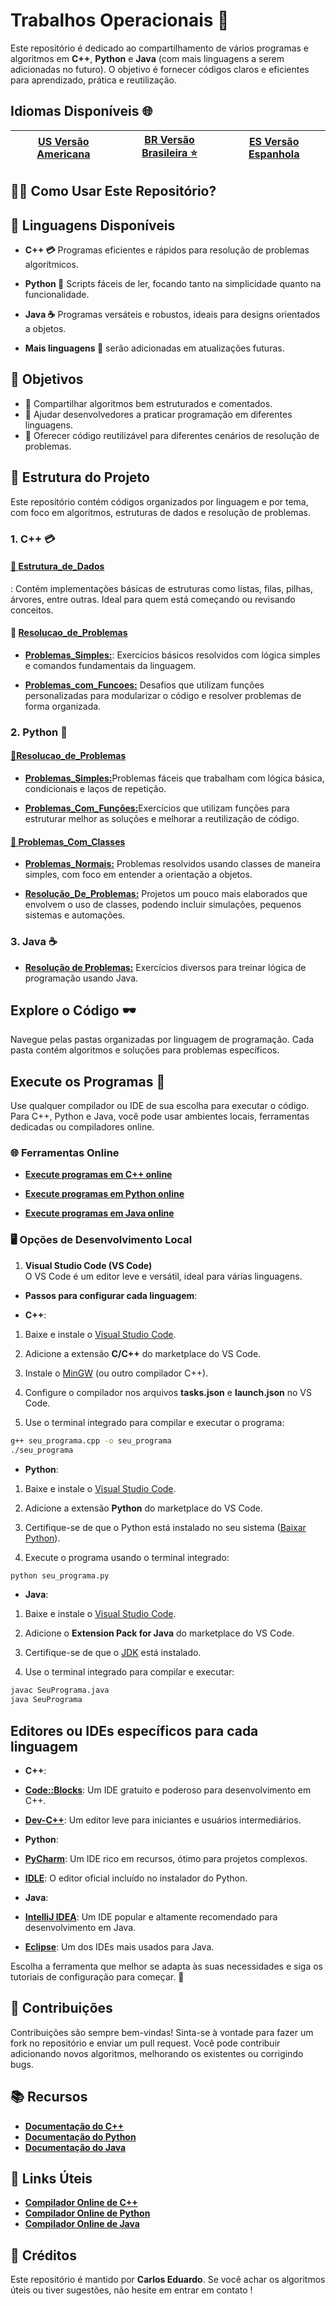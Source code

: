 # Trabalhos Operacionais 🚀

Este repositório é dedicado ao compartilhamento de vários programas e algoritmos em **C++**, **Python** e **Java** (com mais linguagens a serem adicionadas no futuro). O objetivo é fornecer códigos claros e eficientes para aprendizado, prática e reutilização.

## Idiomas Disponíveis 🌐

| **[US Versão Americana](../../README.md)** | **[BR Versão Brasileira ⭐](README-BR.md)** | **[ES Versão Espanhola](README-ES.md)**|
|:-----------------------------------------------------------------------------------------------------:|:----------------------------------------------------------------------------------------------:|:------------------------------------------------------------------------------------------------:|

## 🧑‍💻 Como Usar Este Repositório?

## 🚀 Linguagens Disponíveis

- **C++ 💳** Programas eficientes e rápidos para resolução de problemas algorítmicos.  

- **Python 🐍** Scripts fáceis de ler, focando tanto na simplicidade quanto na funcionalidade.  

- **Java ☕** Programas versáteis e robustos, ideais para designs orientados a objetos.  

- **Mais linguagens 🚀** serão adicionadas em atualizações futuras.

## 🎯 Objetivos

- 📱 Compartilhar algoritmos bem estruturados e comentados.  
- 💁 Ajudar desenvolvedores a praticar programação em diferentes linguagens.  
- 🤺 Oferecer código reutilizável para diferentes cenários de resolução de problemas.

## 📂 Estrutura do Projeto

Este repositório contém códigos organizados por linguagem e por tema, com foco em algoritmos, estruturas de dados e resolução de problemas.

### 1. C++ 💳

#### [📁 **Estrutura_de_Dados**](../../Programming%20In%20C++/data_struct/README.md)  

: Contém implementações básicas de estruturas como listas, filas, pilhas, árvores, entre outras. Ideal para quem está começando ou revisando conceitos.

#### 📁 [**Resolucao_de_Problemas**](../../Programming%20In%20C++/resolution_problems/README.md)  

- [**Problemas_Simples:**](../../Programming%20In%20C++/resolution_problems/simple_problems/README.md): Exercícios básicos resolvidos com lógica simples e comandos fundamentais da linguagem.  

- [**Problemas_com_Funcoes:**](../../Programming%20In%20C++/resolution_problems/problems_with_functions/README.md) Desafios que utilizam funções personalizadas para modularizar o código e resolver problemas de forma organizada.

### 2. Python 🐍

#### [📁**Resolucao_de_Problemas**](../../Programming%20In%20Python/README.md)

- [**Problemas_Simples:**](../../Programming%20In%20Python/resolution_problems/simple_problems/)Problemas fáceis que trabalham com lógica básica, condicionais e laços de repetição.  

- [**Problemas_Com_Funções:**](../../Programming%20In%20Python/resolution_problems/simple_problems/)Exercícios que utilizam funções para estruturar melhor as soluções e melhorar a reutilização de código.

#### [📁 **Problemas_Com_Classes**](../../Programming%20In%20Python/works_with_classes/README.md)

- [**Problemas_Normais:**](../../Programming%20In%20Python/works_with_classes/normal_problems/) Problemas resolvidos usando classes de maneira simples, com foco em entender a orientação a objetos.  

- [**Resolução_De_Problemas:**](../../Programming%20In%20Python/works_with_classes/projects_resolutions/) Projetos um pouco mais elaborados que envolvem o uso de classes, podendo incluir simulações, pequenos sistemas e automações.

### 3. Java ☕

- [**Resolução de Problemas:**](../../Programming%20In%20Java/) Exercícios diversos para treinar lógica de programação usando Java.

## Explore o Código 🕶️  

Navegue pelas pastas organizadas por linguagem de programação. Cada pasta contém algoritmos e soluções para problemas específicos.

## Execute os Programas 🏃  

Use qualquer compilador ou IDE de sua escolha para executar o código. Para C++, Python e Java, você pode usar ambientes locais, ferramentas dedicadas ou compiladores online.  

### 🌐 Ferramentas Online

- **[Execute programas em C++ online](https://www.programiz.com/cpp-programming/online-compiler/)**  

- **[Execute programas em Python online](https://www.programiz.com/python-programming/online-compiler/)**  

- **[Execute programas em Java online](https://www.programiz.com/java-programming/online-compiler/)**  

### 🖥️ Opções de Desenvolvimento Local

1. **Visual Studio Code (VS Code)**  
    O VS Code é um editor leve e versátil, ideal para várias linguagens.  

- **Passos para configurar cada linguagem**:  

- **C++**:  

1. Baixe e instale o [Visual Studio Code](https://code.visualstudio.com/).  

2. Adicione a extensão **C/C++** do marketplace do VS Code.  

3. Instale o [MinGW](https://sourceforge.net/projects/mingw/) (ou outro compilador C++).  

4. Configure o compilador nos arquivos **tasks.json** e **launch.json** no VS Code.  

5. Use o terminal integrado para compilar e executar o programa:  

```bash
g++ seu_programa.cpp -o seu_programa
./seu_programa
```

- **Python**:  

1. Baixe e instale o [Visual Studio Code](https://code.visualstudio.com/).  

2. Adicione a extensão **Python** do marketplace do VS Code.  

3. Certifique-se de que o Python está instalado no seu sistema ([Baixar Python](https://www.python.org/downloads/)).  

4. Execute o programa usando o terminal integrado:  

```bash
python seu_programa.py
```

- **Java**:  

1. Baixe e instale o [Visual Studio Code](https://code.visualstudio.com/).  

2. Adicione o **Extension Pack for Java** do marketplace do VS Code.  

3. Certifique-se de que o [JDK](https://www.oracle.com/java/technologies/javase-downloads.html) está instalado.  

4. Use o terminal integrado para compilar e executar:  

```bash
javac SeuPrograma.java
java SeuPrograma
```

## Editores ou IDEs específicos para cada linguagem  

- **C++**:  

- **[Code::Blocks](https://www.codeblocks.org/)**: Um IDE gratuito e poderoso para desenvolvimento em C++.  

- **[Dev-C++](https://sourceforge.net/projects/orwelldevcpp/)**: Um editor leve para iniciantes e usuários intermediários.  

- **Python**:  

- **[PyCharm](https://www.jetbrains.com/pycharm/)**: Um IDE rico em recursos, ótimo para projetos complexos.  

- **[IDLE](https://docs.python.org/3/library/idle.html)**: O editor oficial incluído no instalador do Python.  

- **Java**:  

- **[IntelliJ IDEA](https://www.jetbrains.com/idea/)**: Um IDE popular e altamente recomendado para desenvolvimento em Java.  

- **[Eclipse](https://www.eclipse.org/)**: Um dos IDEs mais usados para Java.

Escolha a ferramenta que melhor se adapta às suas necessidades e siga os tutoriais de configuração para começar. 🚀

## 👥 Contribuições

Contribuições são sempre bem-vindas! Sinta-se à vontade para fazer um fork no repositório e enviar um pull request. Você pode contribuir adicionando novos algoritmos, melhorando os existentes ou corrigindo bugs.

## 📚 Recursos

- **[Documentação do C++](https://en.cppreference.com/w/)**  
- **[Documentação do Python](https://docs.python.org/3/)**  
- **[Documentação do Java](https://docs.oracle.com/javase/)**  

## 🔗 Links Úteis

- **[Compilador Online de C++](https://www.programiz.com/cpp-programming/online-compiler/)**  
- **[Compilador Online de Python](https://www.programiz.com/python-programming/online-compiler/)**  
- **[Compilador Online de Java](https://www.programiz.com/java-programming/online-compiler/)**  

## 🏅 Créditos

Este repositório é mantido por **Carlos Eduardo**. Se você achar os algoritmos úteis ou tiver sugestões, não hesite em entrar em contato !
